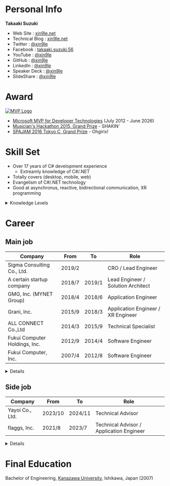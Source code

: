 # Personal Info
**Takaaki Suzuki**
- Web Site : [xin9le.net](https://xin9le.net/)
- Technical Blog : [xin9le.net](https://blog.xin9le.net/)
- Twitter : [@xin9le](https://x.com/xin9le)
- Facebook : [takaaki.suzuki.56](https://www.facebook.com/takaaki.suzuki.56)
- YouTube : [@xin9le](https://www.youtube.com/@xin9le)
- GitHub : [@xin9le](https://github.com/xin9le)
- LinkedIn : [@xin9le](https://www.linkedin.com/in/xin9le/)
- Speaker Deck : [@xin9le](https://speakerdeck.com/xin9le)
- SlideShare : [@xin9le](https://www.slideshare.net/xin9le)


# Award
[![MVP Logo](https://xin9le.blob.core.windows.net/assets/hatena-blog/images/mvp-logo.png)](https://mvp.microsoft.com/en-US/mvp/profile/21600ff3-3c9a-e411-93f2-9cb65495d3c4)

- [Microsoft MVP for Developer Technologies](https://mvp.microsoft.com/en-US/mvp/profile/21600ff3-3c9a-e411-93f2-9cb65495d3c4) (July 2012 - June 2026)
- [Musician's Hackathon 2015, Grand Prize](https://ma2017.we-are-ma.jp/2015/09/ma11-musicians-hackathon-2015-by-mashup-awards/) - SHAKIN'
- [SPAJAM 2016 Tokyo C, Grand Prize](https://www.4gamer.net/games/999/G999904/20160516067/) - Ohgirix!


# Skill Set
- Over 17 years of C# development experience
    - Extreamly knowledge of C#/.NET
- Totally covers (desktop, mobile, web)
- Evangelism of C#/.NET technology
- Good at asynchronus, reactive, bidirectional communication, XR programming

<details>
    <summary>Knowledge Levels</summary>
    
| Programming Language | Knowledge Level |
|---|---|
| C# | :star::star::star::star::star: |
| C++ | :star::star: |
| TypeScript | :star: |
| JavaScript | :star::star::star: |
| HTML | :star::star::star: |
| CSS | :star: |
| Visual Basic | :star: |
| Swift | :star: |
| PHP | :star: |
| Install Script | :star::star::star::star::star: |


| IDE | Knowledge Level |
|---|---|
| Visual Studio | :star::star::star::star::star: |
| Visual Studio Code | :star::star: |
| Xcode | :star: |
| Unity | :star::star: |
| InstallSheild | :star::star::star::star: |


| Framework | Knowledge Level |
|---|---|
| .NET | :star::star::star::star::star: |
| ASP.NET Core | :star::star::star::star::star: |
| Windows Forms | :star::star::star::star::star: |
| WPF | :star::star::star::star: |
| Visual Studio Tools for Office | :star::star::star::star: |
| DirectX | :star::star: |
| OpenGL | :star: |
| gRPC / MagicOnion | :star::star::star::star: |
| UniRx | :star::star::star: |
| KnockoutJS | :star::star::star::star: |
| Vue.js | :star::star::star: |


| Cloud Platform | Knowledge Level |
|---|---|
| Azure | :star::star::star::star: |
| AWS | :star::star: |
| GCP | :star: |


| XR Platform | Knowledge Level |
|---|---|
| Microsoft HoloLens | :star::star::star::star: |
| HTC Vive | :star::star::star::star: |
| Oculus Rift | :star::star::star: |
| Google Daydream | :star: |
| ARKit | :star::star::star: |
| Kudan | :star: |


| RDBMS | Knowledge Level |
|---|---|
| SQL Server | :star::star::star: |
| Oracle | :star: |
| MySQL | :star::star::star: |


| Infrastructure | Knowledge Level |
|---|---|
| Docker | :star::star: |
| Asterisk (IP PBX) | :star::star::star::star: |


| Version Control | Knowledge Level |
|---|---|
| Git | :star::star::star::star: |
| Subversion | :star: |


| Language | Knowledge Level |
|---|---|
| Japanese | :star::star::star::star::star: |
| English | :star::star: |
</details>



# Career
## Main job
| Company | From | To | Role |
|---|---|---|---|
| Sigma Consulting Co., Ltd. | 2019/2 |  | CRO / Lead Engineer |
| A certain startup company | 2018/7 | 2019/1 | Lead Engineer / Solution Architect |
| GMG, Inc. (MYNET Group) | 2018/4 | 2018/6 | Application Engineer |
| Grani, Inc. | 2015/9 | 2018/3 | Application Engineer / XR Engineer |
| ALL CONNECT Co.,Ltd | 2014/3 | 2015/9 | Technical Specialist |
| Fukui Computer Holdings, Inc. | 2012/9 | 2014/4 | Software Engineer |
| Fukui Computer, Inc. | 2007/4 | 2012/8 | Software Engineer |



<details>
    <summary>Details</summary>

## Sigma Consulting Co., Ltd. | Feb 2019 - Now
**CRO / Lead Engineer**
- Remote work in Fukui (company located at Ningyo-cho, Tokyo)
- Work as a developer and consultant (mainly EC services)
    - [Gatebox Developer Platform](https://updated.sigmact.com/interview/gatebox/interview-gatebox/)
    - SABON Japan
    - Dainese Japan
    - etc.


## A certain startup company | Jul 2018 - Jan 2019
**Lead Engineer / Solution Architect**
- A service to change the food industry
    - C#, ASP.NET Core MVC, Azure, Docker, Xamarin, TypeScript
    - Runs on Docker/Linux on Azure Web Apps


## GMG, Inc. (MYNET Group) | Apr 2018 - Jun 2018
**Application Engineer**
- Develop and maintain [Valhalla Gate](http://official.valhalla-gate.jp/) (mobile social game)
    - C#/.NET, ASP.NET MVC, TypeScript, LESS, AWS, and so on
- Develop and maintain [Black Night and White Devil](https://kuro-kishi.jp/) (mobile social game)
    - C#/.NET, gRPC, UniRx, Unity


## Grani, Inc. | Sep 2015 - Mar 2018
**Application Engineer / XR Engineer**
- Develop and maintain [Valhalla Gate](http://official.valhalla-gate.jp/) (mobile social game)
    - C#/.NET, ASP.NET MVC, TypeScript, LESS, AWS, and so on
- Develop and maintain [Black Night and White Devil](https://kuro-kishi.jp/) (mobile social game)
    - C#/.NET, gRPC, UniRx, Unity
- Develop [Grani VR Office Tour](http://grani.jp/product/vrofficetour/en/)
    - Only 2 developers, only 2 months
    - Exhibited in [Japan VR Summit 2](http://jvrs.org/02/ja/)
    - Picked this up on [あさチャン!](http://www.tbs.co.jp/asachan/)
    - Supports HTC Vive
- Develop [Project Sonata](http://connect.sonata.world/) as lead engineer
    - Real-time bidirectional AR translation
    - Only 3 developers, only 1 month
    - Exhibited in [SxSW 2017](https://www.sxsw.com/)
    - Supports Microsoft HoloLens, HTC Vive
    - [Alex Kipman and Palmer Luckey :heart: this product](https://twitter.com/akipman/status/842090464656293889)


## ALL CONNECT Co.,Ltd | Mar 2014 - Sep 2015
**Technical Specialist**
- Develop in-house realtime monitoring system
- Develop in-house accounts receivable management system
- Develop in-house Google Adwords automatic analysis tool
- AWS resource management


## Fukui Computer Holdings, Inc. (Fukui Computer Group) | Sep 2012 - Mar 2014
**Software Engineer**
- Develop in-house CTI (= Computer Telephony Integration) system using cutting edge technologies at the time
    - Asterisk, async/await, Rx.NET, ASP.NET SignalR, ASP.NET Web API, WPF, SQL Server, and so on


## Fukui Computer, Inc. (Fukui Computer Group) | Apr 2007 - Aug 2012
**Software Engineer**
- Develop [EX-TREND 武蔵 Series](https://const.fukuicompu.co.jp/products/extrendmusashi/index.html) (Construction CAD) and [BLUETREND Series](https://const.fukuicompu.co.jp/products/trendone/index.html) (Survey CAD) using C++/C#
    - 3D programming using DirectX / OpenGL
    - Desktop application installer
    - Microsoft Excel Add-in using VSTO
    - Build batch

</details>



## Side job
| Company | From | To | Role |
|---|---|---|---|
| Yayoi Co., Ltd. | 2023/10 | 2024/11 | Technical Advisor |
| flaggs, Inc. | 2021/8 | 2023/7 | Technical Advisor / Application Engineer |


<details>
    <summary>Details</summary>

## Yayoi Co., Ltd. | Oct 2023 - Nov 2024
**Technical Advisor**
- As a freelance developer
- Remote work in Fukui (company located at Akihabara, Tokyo)


## flaggs, Inc. | Aug 2021 - Jul 2023
**Technical Advisor / Application Engineer**
- As a freelance developer
- Remote work in Fukui (company located at Gotanda, Tokyo)
- Work as a technical advisor for [fingger](https://fingger.com/)

</details>


# Final Education
Bachelor of Engineering, [Kanazawa University](https://www.kanazawa-u.ac.jp/), Ishikawa, Japan (2007)
